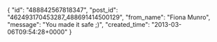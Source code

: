  {
   "id": "488842567818347",
   "post_id": "462493170453287_488691414500129",
   "from_name": "Fiona Munro",
   "message": "You made it safe ;)",
   "created_time": "2013-03-06T09:54:28+0000"
 }
